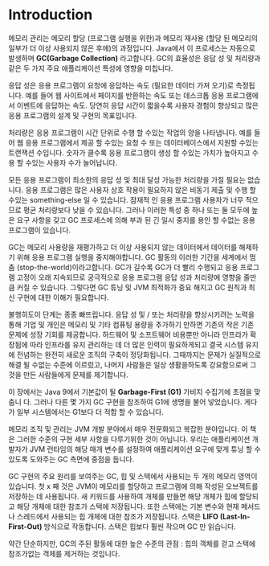 # Introduction

메모리 관리는 메모리 할당 (프로그램 실행을 위한)과 메모리 재사용 (할당 된 메모리의 일부가 더 이상 사용되지 않은 후에)의 과정입니다. Java에서 이 프로세스는 자동으로 발생하며 **GC(Garbage Collection)** 라고합니다. GC의 효율성은 응답 성 및 처리량과 같은 두 가지 주요 애플리케이션 특성에 영향을 미칩니다.

응답 성은 응용 프로그램이 요청에 응답하는 속도 (필요한 데이터 가져 오기)로 측정됩니다. 예를 들어 웹 사이트에서 페이지를 반환하는 속도 또는 데스크톱 응용 프로그램에서 이벤트에 응답하는 속도. 당연히 응답 시간이 짧을수록 사용자 경험이 향상되고 많은 응용 프로그램의 설계 및 구현의 목표입니다.

처리량은 응용 프로그램이 시간 단위로 수행 할 수있는 작업의 양을 나타냅니다. 예를 들어 웹 응용 프로그램에서 제공 할 수있는 요청 수 또는 데이터베이스에서 지원할 수있는 트랜잭션 수입니다. 숫자가 클수록 응용 프로그램이 생성 할 수있는 가치가 높아지고 수용 할 수있는 사용자 수가 늘어납니다.

모든 응용 프로그램이 최소한의 응답 성 및 최대 달성 가능한 처리량을 가질 필요는 없습니다. 응용 프로그램은 많은 사용자 상호 작용이 필요하지 않은 비동기 제출 및 수행 할 수있는 something-else 일 수 있습니다. 잠재적 인 응용 프로그램 사용자가 너무 적으므로 평균 처리량보다 낮을 수 있습니다. 그러나 이러한 특성 중 하나 또는 둘 모두에 높은 요구 사항을 갖고 GC 프로세스에 의해 부과 된 긴 일시 중지를 용인 할 수없는 응용 프로그램이 있습니다.

GC는 메모리 사용량을 재평가하고 더 이상 사용되지 않는 데이터에서 데이터를 해제하기 위해 응용 프로그램 실행을 중지해야합니다. GC 활동의 이러한 기간을 세계에서 멈춤 (stop-the-world)이라고합니다. GC가 길수록 GC가 더 빨리 수행되고 응용 프로그램 고정이 오래 지속되므로 궁극적으로 응용 프로그램 응답 성과 처리량에 영향을 줄만큼 커질 수 있습니다. 그렇다면 GC 튜닝 및 JVM 최적화가 중요 해지고 GC 원칙과 최신 구현에 대한 이해가 필요합니다.

불행히도이 단계는 종종 빠뜨립니다. 응답 성 및 / 또는 처리량을 향상시키려는 노력을 통해 기업 및 개인은 메모리 및 기타 컴퓨팅 용량을 추가하기 만하면 기존의 작은 기존 문제에 성장 기회를 제공합니다. 하드웨어 및 소프트웨어 비용뿐만 아니라 인프라가 확장됨에 따라 인프라를 유지 관리하는 데 더 많은 인력이 필요하게되고 결국 시스템 유지에 전념하는 완전히 새로운 조직의 구축이 정당화됩니다. 그때까지는 문제가 실질적으로 해결 될 수없는 수준에 이르렀고, 나머지 사람들은 일상 생활을하도록 강요함으로써 그것을 만든 사람들에게 문제를 제기합니다.

이 장에서는 Java 9에서 기본값이 될 **Garbage-First (G1)** 가비지 수집기에 초점을 맞 춥니 다. 그러나 다른 몇 가지 GC 구현을 참조하여 G1에 생명을 불어 넣었습니다. 게다가 일부 시스템에서는 G1보다 더 적합 할 수 있습니다.

메모리 조직 및 관리는 JVM 개발 분야에서 매우 전문화되고 복잡한 분야입니다. 이 책은 그러한 수준의 구현 세부 사항을 다루기위한 것이 아닙니다. 우리는 애플리케이션 개발자가 JVM 런타임의 해당 매개 변수를 설정하여 애플리케이션 요구에 맞게 튜닝 할 수 있도록 도와주는 GC 측면에 중점을 둡니다.

GC 구현의 주요 원리를 보여주는 GC, 힙 및 스택에서 사용되는 두 개의 메모리 영역이 있습니다. 첫 x 째 것은 JVM이 메모리를 할당하고 프로그램에 의해 작성된 오브젝트를 저장하는 데 사용됩니다. 새 키워드를 사용하여 개체를 만들면 해당 개체가 힙에 할당되고 해당 개체에 대한 참조가 스택에 저장됩니다. 또한 스택에는 기본 변수와 현재 메서드 나 스레드에서 사용되는 힙 개체에 대한 참조가 저장됩니다. 스택은 **LIFO (Last-In-First-Out)** 방식으로 작동합니다. 스택은 힙보다 훨씬 작으며 GC 만 읽습니다.

약간 단순하지만, GC의 주된 활동에 대한 높은 수준의 관점 : 힙의 객체를 걷고 스택에 참조가없는 객체를 제거하는 것입니다.